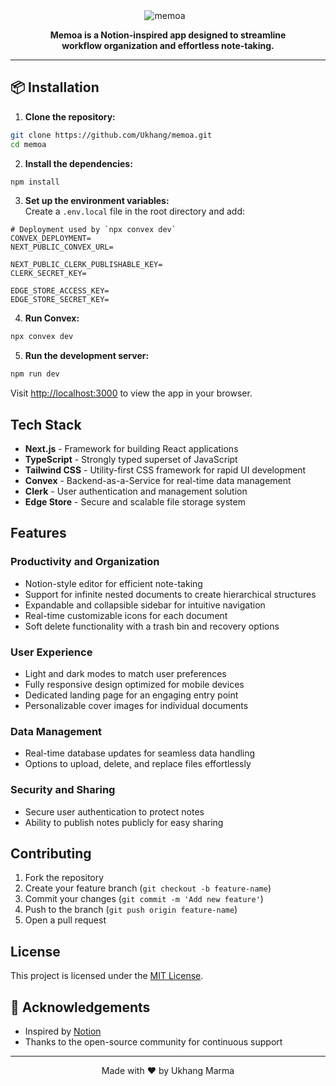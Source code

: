 <div align="center">
 <img src="https://github.com/user-attachments/assets/d9942d91-735e-48c0-9630-6829d47ec2bd" alt="memoa" style="margin-right: 10px;">
</div>

<p align="center">
    <strong> Memoa is a Notion-inspired app designed to streamline <br/> workflow organization and effortless note-taking.</strong>
</p>

---

## 📦 Installation

1. **Clone the repository:**  
```bash
git clone https://github.com/Ukhang/memoa.git
cd memoa
```

2. **Install the dependencies:**  
```bash
npm install
```

3. **Set up the environment variables:**  
Create a `.env.local` file in the root directory and add:
```env
# Deployment used by `npx convex dev`
CONVEX_DEPLOYMENT=
NEXT_PUBLIC_CONVEX_URL=

NEXT_PUBLIC_CLERK_PUBLISHABLE_KEY=
CLERK_SECRET_KEY=

EDGE_STORE_ACCESS_KEY=
EDGE_STORE_SECRET_KEY=
```

4. **Run Convex:**  
```bash
npx convex dev
```

5. **Run the development server:**  
```bash
npm run dev
```

Visit [http://localhost:3000](http://localhost:3000) to view the app in your browser.

## Tech Stack

- **Next.js** - Framework for building React applications
- **TypeScript** - Strongly typed superset of JavaScript
- **Tailwind CSS** - Utility-first CSS framework for rapid UI development
- **Convex** - Backend-as-a-Service for real-time data management
- **Clerk** - User authentication and management solution
- **Edge Store** - Secure and scalable file storage system

## Features

### Productivity and Organization

- Notion-style editor for efficient note-taking
- Support for infinite nested documents to create hierarchical structures
- Expandable and collapsible sidebar for intuitive navigation
- Real-time customizable icons for each document
- Soft delete functionality with a trash bin and recovery options

### User Experience

- Light and dark modes to match user preferences
- Fully responsive design optimized for mobile devices
- Dedicated landing page for an engaging entry point
- Personalizable cover images for individual documents

### Data Management

- Real-time database updates for seamless data handling
- Options to upload, delete, and replace files effortlessly

### Security and Sharing

- Secure user authentication to protect notes
- Ability to publish notes publicly for easy sharing

## Contributing

1. Fork the repository
2. Create your feature branch (`git checkout -b feature-name`)
3. Commit your changes (`git commit -m 'Add new feature'`)
4. Push to the branch (`git push origin feature-name`)
5. Open a pull request

## License

This project is licensed under the [MIT License](LICENSE).

## 🙌 Acknowledgements

- Inspired by [Notion](https://www.notion.so/)
- Thanks to the open-source community for continuous support

---

<div align="center">
    Made with ❤️ by Ukhang Marma
</div>
